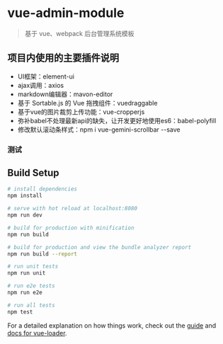 # vue-admin-module

> 基于 vue、webpack 后台管理系统模板

## 项目内使用的主要插件说明
- UI框架：element-ui 
- ajax调用：axios
- markdown编辑器：mavon-editor
- 基于 Sortable.js 的 Vue 拖拽组件：vuedraggable
- 基于vue的图片裁剪上传功能：vue-cropperjs
- 弥补babel不处理最新api的缺失，让开发更好地使用es6：babel-polyfill
- 修改默认滚动条样式：npm i vue-gemini-scrollbar --save

### 测试

## Build Setup

``` bash
# install dependencies
npm install

# serve with hot reload at localhost:8080
npm run dev

# build for production with minification
npm run build

# build for production and view the bundle analyzer report
npm run build --report

# run unit tests
npm run unit

# run e2e tests
npm run e2e

# run all tests
npm test
```

For a detailed explanation on how things work, check out the [guide](http://vuejs-templates.github.io/webpack/) and [docs for vue-loader](http://vuejs.github.io/vue-loader).
